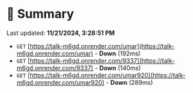# 📖 Summary
Last updated: **11/21/2024, 3:28:51 PM**

- `GET` [https://talk-m6gd.onrender.com/umar](https://talk-m6gd.onrender.com/umar) - **Down** (192ms)
- `GET` [https://talk-m6gd.onrender.com/9337](https://talk-m6gd.onrender.com/9337) - **Down** (140ms)
- `GET` [https://talk-m6gd.onrender.com/umar920](https://talk-m6gd.onrender.com/umar920) - **Down** (289ms)
